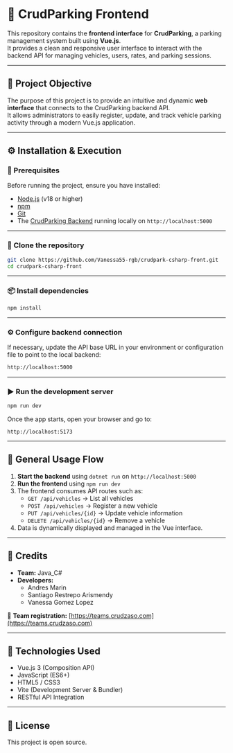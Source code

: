 # 🚗 CrudParking Frontend

This repository contains the **frontend interface** for **CrudParking**, a parking management system built using **Vue.js**.  
It provides a clean and responsive user interface to interact with the backend API for managing vehicles, users, rates, and parking sessions.

---

## 🎯 Project Objective

The purpose of this project is to provide an intuitive and dynamic **web interface** that connects to the CrudParking backend API.  
It allows administrators to easily register, update, and track vehicle parking activity through a modern Vue.js application.

---

## ⚙️ Installation & Execution

### 🧩 Prerequisites
Before running the project, ensure you have installed:
- [Node.js](https://nodejs.org/) (v18 or higher)
- [npm](https://www.npmjs.com/)
- [Git](https://git-scm.com/)
- The [CrudParking Backend](https://github.com/Vanessa55-rgb/crudpark-csharp-back) running locally on `http://localhost:5000`

---

### 🔽 Clone the repository
```bash
git clone https://github.com/Vanessa55-rgb/crudpark-csharp-front.git
cd crudpark-csharp-front
```

---

### 📦 Install dependencies
```bash
npm install
```

---

### ⚙️ Configure backend connection
If necessary, update the API base URL in your environment or configuration file to point to the local backend:
```bash
http://localhost:5000
```

---

### ▶️ Run the development server
```bash
npm run dev
```

Once the app starts, open your browser and go to:
```
http://localhost:5173
```

---

## 🔁 General Usage Flow

1. **Start the backend** using `dotnet run` on `http://localhost:5000`
2. **Run the frontend** using `npm run dev`
3. The frontend consumes API routes such as:
   - `GET /api/vehicles` → List all vehicles
   - `POST /api/vehicles` → Register a new vehicle
   - `PUT /api/vehicles/{id}` → Update vehicle information
   - `DELETE /api/vehicles/{id}` → Remove a vehicle
4. Data is dynamically displayed and managed in the Vue interface.

---

## 👥 Credits

- **Team:** Java_C#
- **Developers:**
  - Andres Marin  
  - Santiago Restrepo Arismendy  
  - Vanessa Gomez Lopez  

🔗 **Team registration:** [https://teams.crudzaso.com](https://teams.crudzaso.com)

---

## 🧠 Technologies Used

- Vue.js 3 (Composition API)
- JavaScript (ES6+)
- HTML5 / CSS3
- Vite (Development Server & Bundler)
- RESTful API Integration

---

## 🧩 License

This project is open source.
